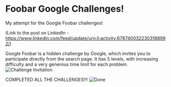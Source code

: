 # Foobar Google Challenges!
My attempt for the Google Foobar challenges!

(Link to the post on LinkedIn - https://www.linkedin.com/feed/update/urn:li:activity:6787400322303188992/)

Google Foobar is a hidden challenge by Google, which invites you to participate directly from the search page. It has 5 levels, with increasing difficulty and a very generous time limit for each problem.
![Challenge Invitation](https://user-images.githubusercontent.com/55951495/111038908-feebd900-8433-11eb-8985-e137a52409a4.jpeg)

COMPLETED ALL THE CHALLENGES!!!
![Done](https://user-images.githubusercontent.com/55951495/114306283-23df7480-9ae4-11eb-9d44-631ff984baa5.PNG)
